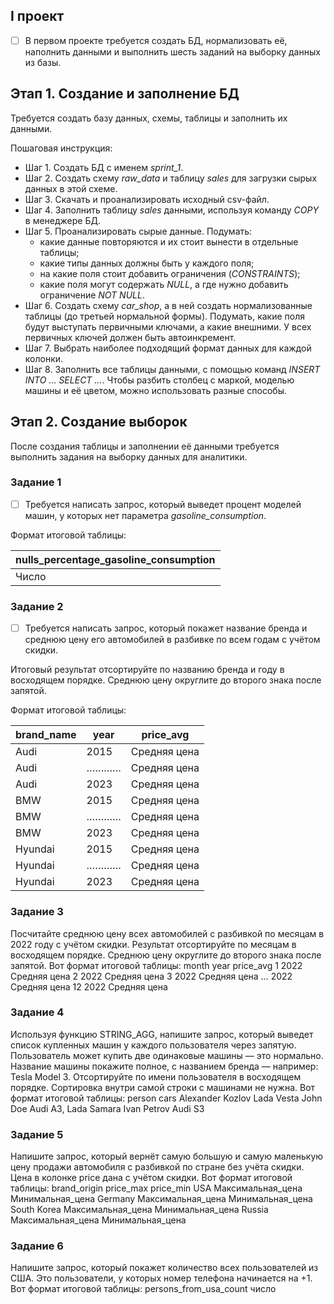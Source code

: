 ## I проект

- [ ] В первом проекте требуется создать БД, нормализовать её, наполнить данными и выполнить шесть заданий на выборку данных из базы.

## Этап 1. Создание и заполнение БД

Требуется создать базу данных, схемы, таблицы и заполнить их данными.

Пошаговая инструкция:
- Шаг 1. Создать БД с именем *sprint_1*.
- Шаг 2. Создать схему *raw_data* и таблицу *sales* для загрузки сырых данных в этой схеме.
- Шаг 3. Скачать и проанализировать исходный csv-файл.
- Шаг 4. Заполнить таблицу *sales* данными, используя команду *COPY* в менеджере БД.
- Шаг 5. Проанализировать сырые данные.
  Подумать:
    - какие данные повторяются и их стоит вынести в отдельные таблицы;
    - какие типы данных должны быть у каждого поля;
    - на какие поля стоит добавить ограничения (*CONSTRAINTS*);
    - какие поля могут содержать *NULL*, а где нужно добавить ограничение *NOT NULL*.
- Шаг 6. Создать схему *car_shop*, а в ней создать нормализованные таблицы (до третьей нормальной формы). Подумать, какие поля будут выступать первичными ключами, а какие внешними. У всех первичных ключей должен быть автоинкремент.
- Шаг 7. Выбрать наиболее подходящий формат данных для каждой колонки.
- Шаг 8. Заполнить все таблицы данными, c помощью команд *INSERT INTO … SELECT …*. Чтобы разбить столбец с маркой, моделью машины и её цветом, можно использовать разные способы.

## Этап 2. Создание выборок

После создания таблицы и заполнении её данными требуется выполнить задания на выборку данных для аналитики.

### Задание 1
- [ ] Требуется написать запрос, который выведет процент моделей машин, у которых нет параметра *gasoline_consumption*.

Формат итоговой таблицы:

| nulls_percentage_gasoline_consumption  |
| ------------- |
|  Число  |

### Задание 2
- [ ] Требуется написать запрос, который покажет название бренда и среднюю цену его автомобилей в разбивке по всем годам с учётом скидки. 

Итоговый результат отсортируйте по названию бренда и году в восходящем порядке. Среднюю цену округлите до второго знака после запятой.

Формат итоговой таблицы:

| brand_name  | year | price_avg  |
| ---- | ---- | ---- |
|  Audi  |  2015  |  Средняя цена  |
|  Audi  |  …………  |  Средняя цена  |
|  Audi  |  2023  |  Средняя цена  |
|  BMW  |  2015  |  Средняя цена  |
|  BMW  |  …………  |  Средняя цена  |
|  BMW  |  2023  |  Средняя цена  |
|  Hyundai  |  2015  |  Средняя цена  |
|  Hyundai  |  …………  |  Средняя цена  |
|  Hyundai  |  2023  |  Средняя цена  |

### Задание 3
Посчитайте среднюю цену всех автомобилей с разбивкой по месяцам в 2022 году с учётом скидки. Результат отсортируйте по месяцам в восходящем порядке. Среднюю цену округлите до второго знака после запятой.
Вот формат итоговой таблицы:
month	year	price_avg
1	2022	Средняя цена
2	2022	Средняя цена
3	2022	Средняя цена
…	2022	Средняя цена
12	2022	Средняя цена

### Задание 4
Используя функцию STRING_AGG, напишите запрос, который выведет список купленных машин у каждого пользователя через запятую. Пользователь может купить две одинаковые машины — это нормально. Название машины покажите полное, с названием бренда — например: Tesla Model 3. Отсортируйте по имени пользователя в восходящем порядке. Сортировка внутри самой строки с машинами не нужна.
Вот формат итоговой таблицы:
person	cars
Alexander Kozlov	Lada Vesta
John Doe	Audi A3, Lada Samara
Ivan Petrov	Audi S3

### Задание 5
Напишите запрос, который вернёт самую большую и самую маленькую цену продажи автомобиля с разбивкой по стране без учёта скидки. Цена в колонке price дана с учётом скидки.
Вот формат итоговой таблицы:
brand_origin	price_max	price_min
USA	Максимальная_цена	Минимальная_цена
Germany	Максимальная_цена	Минимальная_цена
South Korea	Максимальная_цена	Минимальная_цена
Russia	Максимальная_цена	Минимальная_цена

### Задание 6
Напишите запрос, который покажет количество всех пользователей из США. Это пользователи, у которых номер телефона начинается на +1.
Вот формат итоговой таблицы:
persons_from_usa_count
число
